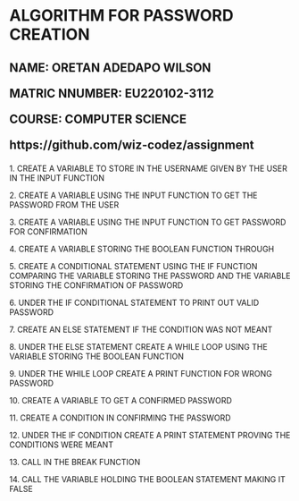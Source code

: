 <h1> ALGORITHM FOR PASSWORD CREATION </h1>
<h2><p> NAME: ORETAN ADEDAPO WILSON</p>
    <P>MATRIC NNUMBER: EU220102-3112</P>
    <p>COURSE: COMPUTER SCIENCE</p>
    <p>https://github.com/wiz-codez/assignment</p>
</h2>
<P>1. CREATE A VARIABLE TO STORE IN THE USERNAME GIVEN BY THE USER IN THE INPUT FUNCTION</P>
<p>2. CREATE A VARIABLE USING THE INPUT FUNCTION TO GET THE PASSWORD FROM THE USER</p>
<p>3. CREATE A VARIABLE USING THE INPUT FUNCTION TO GET PASSWORD FOR CONFIRMATION</p>
<p>4. CREATE A VARIABLE STORING THE BOOLEAN FUNCTION THROUGH</p>
<p>5. CREATE A CONDITIONAL STATEMENT USING THE IF FUNCTION COMPARING THE VARIABLE STORING THE PASSWORD AND THE VARIABLE STORING THE CONFIRMATION OF PASSWORD</p>
<p>6. UNDER THE IF CONDITIONAL STATEMENT TO PRINT OUT VALID PASSWORD</p>
<p>7. CREATE AN ELSE STATEMENT IF THE CONDITION WAS NOT MEANT</p>
<p>8. UNDER THE ELSE STATEMENT CREATE A WHILE LOOP USING THE VARIABLE STORING THE BOOLEAN FUNCTION</p>
<p>9. UNDER THE WHILE LOOP CREATE A PRINT FUNCTION FOR WRONG PASSWORD</p>
<p>10. CREATE A VARIABLE TO GET A CONFIRMED PASSWORD</p>
<p>11. CREATE A CONDITION IN CONFIRMING THE PASSWORD</p>
<p>12. UNDER THE IF CONDITION CREATE A PRINT STATEMENT PROVING THE CONDITIONS WERE MEANT</p>
<p>13. CALL IN THE BREAK FUNCTION </p>
<p>14. CALL THE VARIABLE HOLDING THE BOOLEAN STATEMENT MAKING IT FALSE</p>